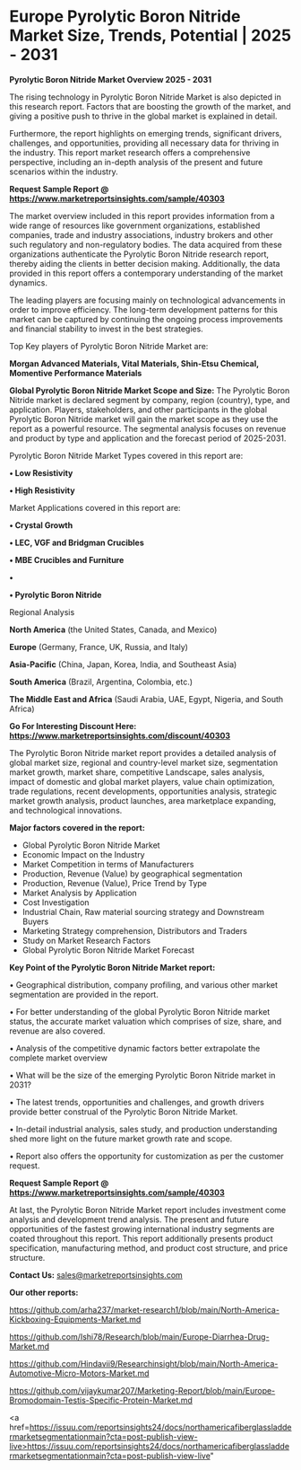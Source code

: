 # Europe Pyrolytic Boron Nitride Market Size, Trends, Potential | 2025 - 2031

<Strong> Pyrolytic Boron Nitride Market Overview 2025 - 2031</strong>

The rising technology in Pyrolytic Boron Nitride Market is also depicted in this research report. Factors that are boosting the growth of the market, and giving a positive push to thrive in the global market is explained in detail.

Furthermore, the report highlights on emerging trends, significant drivers, challenges, and opportunities, providing all necessary data for thriving in the industry. This report market research offers a comprehensive perspective, including an in-depth analysis of the present and future scenarios within the industry.

<strong>Request Sample Report @ <a href=https://www.marketreportsinsights.com/sample/40303>https://www.marketreportsinsights.com/sample/40303</a></strong>

The market overview included in this report provides information from a wide range of resources like government organizations, established companies, trade and industry associations, industry brokers and other such regulatory and non-regulatory bodies. The data acquired from these organizations authenticate the Pyrolytic Boron Nitride research report, thereby aiding the clients in better decision making. Additionally, the data provided in this report offers a contemporary understanding of the market dynamics.

The leading players are focusing mainly on technological advancements in order to improve efficiency. The long-term development patterns for this market can be captured by continuing the ongoing process improvements and financial stability to invest in the best strategies.

Top Key players of Pyrolytic Boron Nitride Market are:

<strong>Morgan Advanced Materials, Vital Materials, Shin-Etsu Chemical, Momentive Performance Materials</strong>

<strong><b>Global Pyrolytic Boron Nitride Market Scope and Size:</b></strong>
The Pyrolytic Boron Nitride market is declared segment by company, region (country), type, and application. Players, stakeholders, and other participants in the global Pyrolytic Boron Nitride market will gain the market scope as they use the report as a powerful resource. The segmental analysis focuses on revenue and product by type and application and the forecast period of 2025-2031.

Pyrolytic Boron Nitride Market Types covered in this report are:

<strong>•  Low Resistivity

•  High Resistivity</strong>

Market Applications covered in this report are:

<strong>•  Crystal Growth

•  LEC, VGF and Bridgman Crucibles

•  MBE Crucibles and Furniture

•  

•  Pyrolytic Boron Nitride</strong> 

Regional Analysis

<strong>North America</strong> (the United States, Canada, and Mexico)

<strong>Europe</strong> (Germany, France, UK, Russia, and Italy)

<strong>Asia-Pacific</strong> (China, Japan, Korea, India, and Southeast Asia)

<strong>South America</strong> (Brazil, Argentina, Colombia, etc.)

<strong>The Middle East and Africa</strong> (Saudi Arabia, UAE, Egypt, Nigeria, and South Africa)

<strong>Go For Interesting Discount Here: <a href=https://www.marketreportsinsights.com/discount/40303>https://www.marketreportsinsights.com/discount/40303</a></strong>

The Pyrolytic Boron Nitride market report provides a detailed analysis of global market size, regional and country-level market size, segmentation market growth, market share, competitive Landscape, sales analysis, impact of domestic and global market players, value chain optimization, trade regulations, recent developments, opportunities analysis, strategic market growth analysis, product launches, area marketplace expanding, and technological innovations.

<strong><b>Major factors covered in the report:</b></strong>
<ul>
  <li>Global Pyrolytic Boron Nitride Market </li>
  <li>Economic Impact on the Industry</li>
  <li>Market Competition in terms of Manufacturers</li>
  <li>Production, Revenue (Value) by geographical segmentation</li>
  <li>Production, Revenue (Value), Price Trend by Type</li>
  <li>Market Analysis by Application</li>
  <li>Cost Investigation</li>
  <li>Industrial Chain, Raw material sourcing strategy and Downstream Buyers</li>
  <li>Marketing Strategy comprehension, Distributors and Traders</li>
  <li>Study on Market Research Factors</li>
  <li>Global Pyrolytic Boron Nitride Market Forecast</li>
</ul>

<strong><b>Key Point of the Pyrolytic Boron Nitride Market report:</b></strong>

• Geographical distribution, company profiling, and various other market segmentation are provided in the report.

• For better understanding of the global Pyrolytic Boron Nitride market status, the accurate market valuation which comprises of size, share, and revenue are also covered.

• Analysis of the competitive dynamic factors better extrapolate the complete market overview

• What will be the size of the emerging Pyrolytic Boron Nitride market in 2031?

• The latest trends, opportunities and challenges, and growth drivers provide better construal of the Pyrolytic Boron Nitride Market.

• In-detail industrial analysis, sales study, and production understanding shed more light on the future market growth rate and scope.

• Report also offers the opportunity for customization as per the customer request.

<strong>Request Sample Report @ <a href=https://www.marketreportsinsights.com/sample/40303>https://www.marketreportsinsights.com/sample/40303</a></strong>

At last, the Pyrolytic Boron Nitride Market report includes investment come analysis and development trend analysis. The present and future opportunities of the fastest growing international industry segments are coated throughout this report. This report additionally presents product specification, manufacturing method, and product cost structure, and price structure.

<strong>Contact Us:</strong>
sales@marketreportsinsights.com

<strong>Our other reports:</strong>

<a href=https://github.com/arha237/market-research1/blob/main/North-America-Kickboxing-Equipments-Market.md>https://github.com/arha237/market-research1/blob/main/North-America-Kickboxing-Equipments-Market.md</a>

<a href=https://github.com/Ishi78/Research/blob/main/Europe-Diarrhea-Drug-Market.md>https://github.com/Ishi78/Research/blob/main/Europe-Diarrhea-Drug-Market.md</a>

<a href=https://github.com/Hindavii9/Researchinsight/blob/main/North-America-Automotive-Micro-Motors-Market.md>https://github.com/Hindavii9/Researchinsight/blob/main/North-America-Automotive-Micro-Motors-Market.md</a>

<a href=https://github.com/vijaykumar207/Marketing-Report/blob/main/Europe-Bromodomain-Testis-Specific-Protein-Market.md>https://github.com/vijaykumar207/Marketing-Report/blob/main/Europe-Bromodomain-Testis-Specific-Protein-Market.md</a>

<a href=https://issuu.com/reportsinsights24/docs/northamericafiberglassladdermarketsegmentationmain?cta=post-publish-view-live>https://issuu.com/reportsinsights24/docs/northamericafiberglassladdermarketsegmentationmain?cta=post-publish-view-live</a>"

